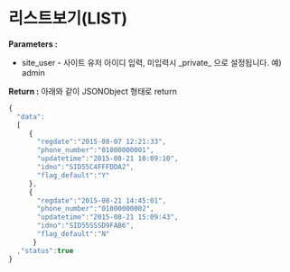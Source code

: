 # 리스트보기\(LIST\)

**Parameters :** 

* site_user - 사이트 유저 아이디 입력, 미입력시 \_private_ 으로 설정됩니다. 예\) admin

**Return :** 아래와 같이 JSONObject 형태로 return

```javascript
{
  "data":
  [
     {
       "regdate":"2015-08-07 12:21:33",
       "phone_number":"01000000001",
       "updatetime":"2015-08-21 18:09:10",
       "idno":"SID55C4FFFDDA2",
       "flag_default":"Y"
     },
     {
       "regdate":"2015-08-21 14:45:01",
       "phone_number":"01000000002",
       "updatetime":"2015-08-21 15:09:43",
       "idno":"SID55SSSD9FAB6",
       "flag_default":"N"
      }
  ,"status":true
}
```

